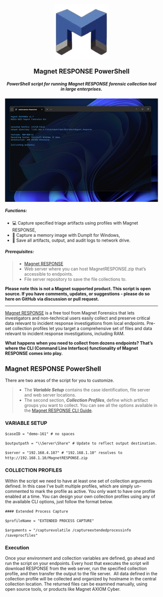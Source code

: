 <div align="center">
 <img style="padding:0;vertical-align:bottom;" height="180" width="180" src="Magnet.png"/>
 <p>
  <h2>
   Magnet RESPONSE PowerShell
  </h2>
  <h5>
      PowerShell script for running Magnet RESPONSE forensic collection tool in large enterprises.
   </h5>
<p>
<p>
 </div>
<div align="center">
  <img style="padding:0;vertical-align:bottom;" height="340" width="526" src="screenshot.png"/>
  <div align="left">
  <h5>
   Functions:
  </h5>

- :computer: Capture specified triage artifacts using profiles with Magnet RESPONSE,
- :ram: Capture a memory image with DumpIt for Windows,
- :floppy_disk: Save all artifacts, output, and audit logs to network drive.
<h5>
   Prerequisites:
</h5>

>- [Magnet RESPONSE](https://www.magnetforensics.com/resources/magnet-response/)
>- Web server where you can host MagnetRESPONSE.zip that’s accessible to endpoints.
>- File server repository to save the file collections to.


**Please note this is not a Magnet supported product. This script is open source. If you have comments, updates, or suggestions - please do so here on GitHub via discussion or pull request.**

----------------------------


[Magnet RESPONSE](https://www.magnetforensics.com/resources/magnet-response/) is a free tool from Magnet Forensics that lets investigators and non-technical users easily collect and preserve critical data relevant to incident response investigations from local endpoints.  Pre-set collection profiles let you target a comprehensive set of files and data relevant to incident response investigations, including RAM.  

**What happens when you need to collect from dozens endpoints? That’s where the CLI (Command Line Interface) functionality of Magnet RESPONSE comes into play.** 

## Magnet RESPONSE PowerShell
There are two areas of the script for you to customize. 
>- The ***Variable Setup*** contains the case identification, file server and web server locations. 
>- The second section, ***Collection Profiles***, define which artifact groups you want to collect. You can see all the options available in the [Magnet RESPONSE CLI Guide](/Magnet_RESPONSE_CLI_Guide.pdf).

### VARIABLE SETUP

`$caseID = "demo-161" # no spaces`
 
`$outputpath = "\\Server\Share" # Update to reflect output destination.`
 
`$server = "192.168.4.187" # "192.168.1.10" resolves to http://192.168.1.10/MagnetRESPONSE.zip`

### COLLECTION PROFILES
Within the script we need to have at least one set of collection arguments defined. In this case I’ve built multiple profiles, which are simply un-commented to mark the profile as active. You only want to have one profile enabled at a time. You can design your own collection profiles using any of the available CLI options, just follow the format below. 

`#### Extended Process Capture`

`$profileName = "EXTENDED PROCESS CAPTURE"`

`$arguments = "/capturevolatile /captureextendedprocessinfo /saveprocfiles"`

### Execution

Once your environment and collection variables are defined, go ahead and run the script on your endpoints. 
Every host that executes the script will download RESPONSE from the web server, run the specified collection profile, and then transfer the output to the file server.  
All data defined in the collection profile will be collected and organized by hostname in the central collection location. The returned files can be examined manually, using open source tools, or products like Magnet AXIOM Cyber.



